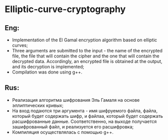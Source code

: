 # Elliptic-curve-cryptography
## Eng:
* Implementation of the El Gamal encryption algorithm based on elliptic curves;
* Three arguments are submitted to the input - the name of the encrypted file, the file that will contain the cipher and the one that will contain the decrypted data.  Accordingly, an encrypted file is obtained at the output, and its decryption is implemented;
* Compilation was done using g++.
## Rus:
* Реализация алгоритма шифрования Эль Гамаля на основе эллиптических кривых;
* На вход подаются три аргумента - имя шифруемого файла, файла, который будет содержать шифр, и файлаа, который будет содержать расшифрованные данные. Соответственно, на выходе получается зашифрованный файл, и реализуется его расшифровка;
* Компиляция осуществлялась с помощью g++.
